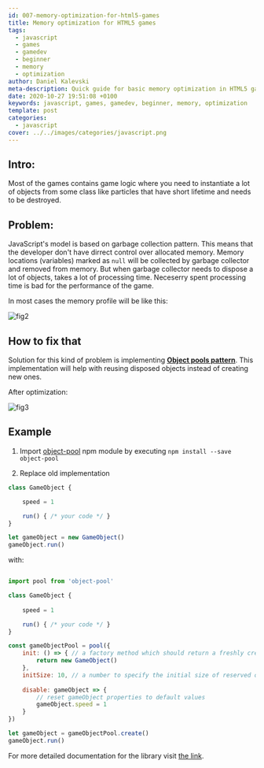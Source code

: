 ```yaml
---
id: 007-memory-optimization-for-html5-games
title: Memory optimization for HTML5 games
tags:
  - javascript
  - games
  - gamedev
  - beginner
  - memory
  - optimization
author: Daniel Kalevski
meta-description: Quick guide for basic memory optimization in HTML5 games
date: 2020-10-27 19:51:08 +0100
keywords: javascript, games, gamedev, beginner, memory, optimization
template: post
categories:
  - javascript
cover: ../../images/categories/javascript.png
---
```


## Intro:
Most of the games contains game logic where you need to instantiate a lot of objects from some class like particles that have short lifetime and needs to be destroyed.

## Problem:
JavaScript's model is based on garbage collection pattern. This means that the developer don't have dirrect control over allocated memory. Memory locations (variables) marked as `null` will be collected by garbage collector and removed from memory. But when garbage collector needs to dispose a lot of objects, takes a lot of processing time. Neceserry spent processing time is bad for the performance of the game.

In most cases the memory profile will be like this:

![fig2](https://user-images.githubusercontent.com/10467454/97344828-91c31700-1889-11eb-9afb-f5fe9c4fcb6d.jpg)


## How to fix that

Solution for this kind of problem is implementing [**Object pools pattern**](https://en.wikipedia.org/wiki/Object_pool_pattern). This implementation will help with reusing disposed objects instead of creating new ones.

After optimization:

![fig3](https://user-images.githubusercontent.com/10467454/97344857-9be51580-1889-11eb-9b09-b767b129fd18.jpg)


## Example

1. Import [object-pool](https://www.npmjs.com/package/object-pool) npm module by executing `npm install --save object-pool`

2. Replace old implementation
```javascript
class GameObject {

    speed = 1

    run() { /* your code */ }
}

let gameObject = new GameObject()
gameObject.run()
```

with:

```javascript

import pool from 'object-pool'

class GameObject {
    
    speed = 1

    run() { /* your code */ }
}

const gameObjectPool = pool({
    init: () => { // a factory method which should return a freshly created object.
        return new GameObject()
    },
    initSize: 10, // a number to specify the initial size of reserved objects in the pool
    
    disable: gameObject => {
        // reset gameObject properties to default values
        gameObject.speed = 1
    }
})

let gameObject = gameObjectPool.create()
gameObject.run()

```

For more detailed documentation for the library visit [the link](https://www.npmjs.com/package/object-pool).